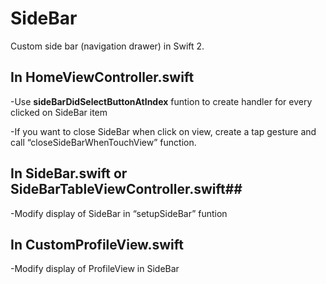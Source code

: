 # SideBar
Custom side bar (navigation drawer) in Swift 2.


## In HomeViewController.swift ##
-Use **sideBarDidSelectButtonAtIndex** funtion to create handler for every clicked on SideBar item

-If you want to close SideBar when click on view, create a tap gesture and call “closeSideBarWhenTouchView” function.


## In SideBar.swift or SideBarTableViewController.swift##
-Modify display of SideBar in “setupSideBar” funtion


## In CustomProfileView.swift ##
-Modify display of ProfileView in SideBar

